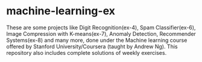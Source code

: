 # machine-learning-ex
These are some projects like Digit Recognition(ex-4), Spam Classifier(ex-6), Image Compression with K-means(ex-7), Anomaly Detection, Recommender Systems(ex-8) and many more, done under the Machine learning course offered by Stanford University/Coursera (taught by Andrew Ng).
This repository also includes complete solutions of weekly exercises.
